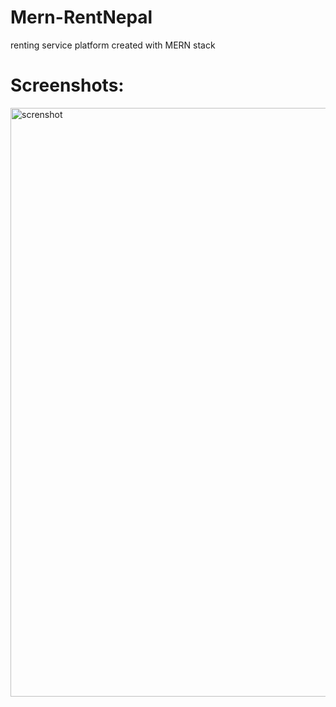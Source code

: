 # Mern-RentNepal
renting service platform created with MERN stack
# Screenshots:
<img width="942" alt="screnshot" src="https://github.com/Prazual-Karki/Mern-RentNepal/assets/109791371/3f0a6f76-77fc-4241-beec-561846fa84d5">
